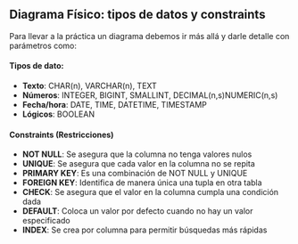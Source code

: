 ## Diagrama Físico: tipos de datos y constraints

Para llevar a la práctica un diagrama debemos ir más allá y darle detalle con parámetros como:

#### Tipos de dato:

  - **Texto**: CHAR(n), VARCHAR(n), TEXT
  - **Números**: INTEGER, BIGINT, SMALLINT, DECIMAL(n,s)NUMERIC(n,s)
  - **Fecha/hora**: DATE, TIME, DATETIME, TIMESTAMP
  - **Lógicos**: BOOLEAN

#### Constraints (Restricciones)

  - **NOT NULL**: Se asegura que la columna no tenga valores nulos
  - **UNIQUE**: Se asegura que cada valor en la columna no se repita
  - **PRIMARY KEY**: Es una combinación de NOT NULL y UNIQUE
  - **FOREIGN KEY**: Identifica de manera única una tupla en otra tabla
  - **CHECK**: Se asegura que el valor en la columna cumpla una condición dada
  - **DEFAULT**: Coloca un valor por defecto cuando no hay un valor especificado
  - **INDEX**: Se crea por columna para permitir búsquedas más rápidas
